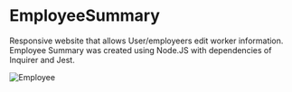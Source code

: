 # EmployeeSummary
Responsive website that allows User/employeers edit worker information.  Employee Summary was created using Node.JS with dependencies of Inquirer and Jest.  

![Employee](https://user-images.githubusercontent.com/61360215/80927783-72758200-8d5d-11ea-9f7d-cbeaa5cbb385.jpg)
